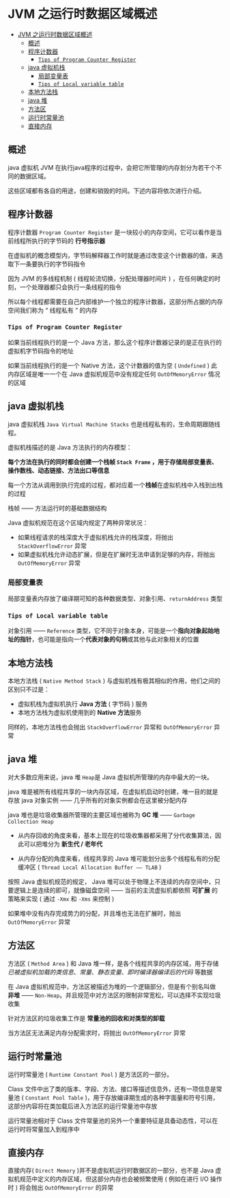 # JVM 之运行时数据区域概述


- [JVM 之运行时数据区域概述](#jvm-之运行时数据区域概述)
    - [概述](#概述)
    - [程序计数器](#程序计数器)
        - [`Tips of Program Counter Register`](#tips-of-program-counter-register)
    - [java 虚拟机栈](#java-虚拟机栈)
        - [局部变量表](#局部变量表)
        - [`Tips of Local variable table`](#tips-of-local-variable-table)
    - [本地方法栈](#本地方法栈)
    - [java 堆](#java-堆)
    - [方法区](#方法区)
    - [运行时常量池](#运行时常量池)
    - [直接内存](#直接内存)

## 概述
java 虚拟机 JVM 在执行java程序的过程中，会把它所管理的内存划分为若干个不同的数据区域。

这些区域都有各自的用途，创建和销毁的时间。下述内容将依次进行介绍。

## 程序计数器

程序计数器  `Program Counter Register` 是一块较小的内存空间，它可以看作是当前线程所执行的字节码的 **行号指示器**

在虚拟机的概念模型内，字节码解释器工作时就是通过改变这个计数器的值，来选取下一条要执行的字节码指令

因为 JVM 的多线程机制 ( 线程轮流切换，分配处理器时间片 ) ，在任何确定的时刻，一个处理器都只会执行一条线程的指令

所以每个线程都需要在自己内部维护一个独立的程序计数器，这部分所占据的内存空间我们称为 “ 线程私有 ” 的内存

### `Tips of Program Counter Register`

如果当前线程执行的是一个 Java 方法，那么这个程序计数器记录的是正在执行的虚拟机字节码指令的地址

如果当前线程执行的是一个 Native 方法，这个计数器的值为空 ( `Undefined` ) 此内存区域是唯一一个在 Java 虚拟机规范中没有规定任何 `OutOfMemoryError` 情况的区域

## java 虚拟机栈
java 虚拟机栈 ` Java Virtual Machine Stacks ` 也是线程私有的，生命周期跟随线程。

虚拟机栈描述的是 Java 方法执行的内存模型：

**每个方法在执行的同时都会创建一个栈帧 ` Stack Frame ` ，用于存储局部变量表、操作数栈、动态链接、方法出口等信息**

每一个方法从调用到执行完成的过程，都对应着一个**栈帧**在虚拟机栈中入栈到出栈的过程

栈帧 —— 方法运行时的基础数据结构

Java 虚拟机规范在这个区域内规定了两种异常状况：

- 如果线程请求的栈深度大于虚拟机栈允许的栈深度，将抛出 `StackOverflowError` 异常
- 如果虚拟机栈允许动态扩展，但是在扩展时无法申请到足够的内存，将抛出 ` OutOfMemoryError ` 异常

### 局部变量表

局部变量表内存放了编译期可知的各种数据类型、对象引用、`returnAddress` 类型

### `Tips of Local variable table`

对象引用 ——  ` Reference ` 类型，它不同于对象本身，可能是一个**指向对象起始地址的指针**，也可能是指向一个**代表对象的句柄**或其他与此对象相关的位置

## 本地方法栈

本地方法栈 ( `Native Method Stack` ) 与虚拟机栈有极其相似的作用，他们之间的区别只不过是：
- 虚拟机栈为虚拟机执行 **Java 方法** ( 字节码 ) 服务
- 本地方法栈为虚拟机使用到的 **Native 方法**服务

同样的，本地方法栈也会抛出 `StackOverflowError` 异常和  ` OutOfMemoryError `  异常

## java 堆

对大多数应用来说，java 堆 ` Heap `是 Java 虚拟机所管理的内存中最大的一块。

java 堆是被所有线程共享的一块内存区域，在虚拟机启动时创建，唯一目的就是存放 java 对象实例 —— 几乎所有的对象实例都会在这里被分配内存

java 堆也是垃圾收集器所管理的主要区域也被称为  **GC 堆** —— ` Garbage Collection Heap `

- 从内存回收的角度来看，基本上现在的垃圾收集器都采用了分代收集算法，因此可以把堆分为 **新生代 / 老年代**

- 从内存分配的角度来看，线程共享的 Java 堆可能划分出多个线程私有的分配缓冲区 ( `Thread Local Allocation Buffer —— TLAB` )


按照 Java 虚拟机规范的规定， Java 堆可以处于物理上不连续的内存空间中，只要逻辑上是连续的即可，就像磁盘空间 —— 当前的主流虚拟机都依照 **可扩展** 的策略来实现 ( 通过 ` -Xmx `  和  ` -Xms ` 来控制 )

如果堆中没有内存完成势力的分配，并且堆也无法在扩展时，抛出 ` OutOfMemoryError ` 异常

## 方法区
方法区 ( `Method Area` ) 和 Java 堆一样，是各个线程共享的内存区域，用于存储 *已被虚拟机加载的类信息*、*常量*、*静态变量*、*即时编译器编译后的代码* 等数据

在 Java 虚拟机规范中，方法区被描述为堆的一个逻辑部分，但是有个别名叫做 **非堆** —— `Non-Heap`。并且规范中对方法区的限制非常宽松，可以选择不实现垃圾收集

针对方法区的垃圾收集工作是 **常量池的回收和对类型的卸载**

当方法区无法满足内存分配需求时，将抛出 ` OutOfMemoryError ` 异常

## 运行时常量池

运行时常量池 ( ` Runtime Constant Pool ` ) 是方法区的一部分。

Class 文件中出了类的版本、字段、方法、接口等描述信息外，还有一项信息是常量池 ( ` Constant Pool Table ` )，用于存放编译期生成的各种字面量和符号引用，这部分内容将在类加载后进入方法区的运行常量池中存放

运行常量池相对于 Class 文件常量池的另外一个重要特征是具备动态性，可以在运行时将常量加入到程序中

## 直接内存

直接内存( ` Direct Memory ` )并不是虚拟机运行时数据区的一部分，也不是 Java 虚拟机规范中定义的内存区域，但这部分内存也会被频繁使用 ( 例如在进行 I/O 操作时 ) 将会抛出 ` OutOfMemoryError ` 的异常